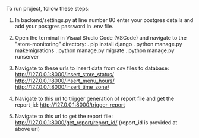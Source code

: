 To run project, follow these steps:
1. In backend/settings.py at line number 80 enter your postgres details and add your postgres password in .env file.

2. Open the terminal in Visual Studio Code (VSCode) and navigate to the "store-monitoring" directory:
   . pip install django
   . python manage.py makemigrations
   . python manage.py migrate
   . python manage.py runserver

3. Navigate to these urls to insert data from csv files to database:
  http://127.0.0.1:8000/insert_store_status/
  http://127.0.0.1:8000/insert_menu_hours/
  http://127.0.0.1:8000/insert_time_zone/

4. Navigate to this url to trigger generation of report file and get the report_id:
  http://127.0.0.1:8000/trigger_report

5. Navigate to this url to get the report file:
  http://127.0.0.1:8000/get_report/report_id/ (report_id is provided at above url)
